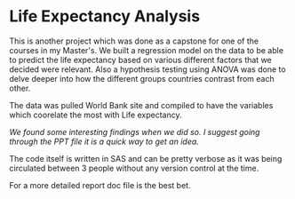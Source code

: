 # Life Expectancy Analysis

This is another project which was done as a capstone for one of the courses in my Master's. 
We built a regression model on the data to be able to predict the life expectancy based on various different factors that we decided were relevant.
Also a hypothesis testing using ANOVA was done to delve deeper into how the different groups countries contrast from each other.

The data was pulled World Bank site and compiled to have the variables which coorelate the most with Life expectancy.

*We found some interesting findings when we did so. I suggest going through the PPT file it is a quick way to get an idea.*

The code itself is written in SAS and can be pretty verbose as it was being circulated between 3 people without any version control at the time.

For a more detailed report doc file is the best bet.
